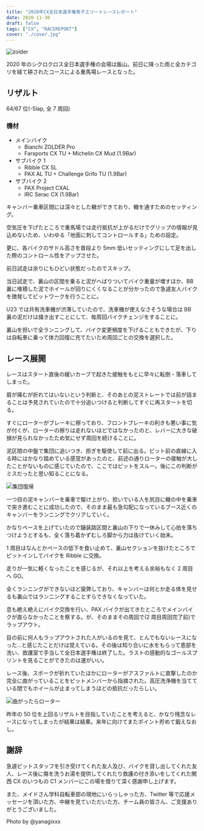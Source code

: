 ```yaml
---
title: "2020年CX全日本選手権男子エリートレースレポート"
date: 2020-11-30
draft: false
tags: ["CX", "RACEREPORT"]
cover: "./cover.jpg"
---
```


![zolder](./zolder.jpg)

2020 年のシクロクロス全日本選手権の会場は飯山。前日に降った雨と全カテゴリを経て耕されたコースによる重馬場レースとなった。

## リザルト

64/67 位(-5lap, 全 7 周回)

### 機材

- メインバイク
  - Bianchi ZOLDER Pro
  - Farsports CX TU + Michelin CX Mud (1.9Bar)
- サブバイク 1
  - Ribble CX SL
  - PAX AL TU + Challenge Grifo TU (1.9Bar)
- サブバイク 2
  - PAX Project CXAL
  - IRC Serac CX (1.9Bar)

キャンバー乗車区間には深々とした轍ができており、轍を通すためのセッティング。

空気圧を下げたところで重馬場では走行抵抗が上がるだけでグリップの情報が見込めないため、いわゆる「地面に刺してコントロールする」ための設定。

更に、各バイクのサドル高さを普段より 5mm 低いセッティングにして足を出した際のコントロール性をアップさせた。

前日試走は余りにもひどい状態だったのでスキップ。

当日試走で、裏山の区間を乗ると泥がへばりついてバイク重量が増すほか、BB 裏に堆積した泥でホイールが回りにくくなることが分かったので急遽友人バイクを徴発してピットワークを行うことに。

U23 では共有洗車機が渋滞していたので、洗車機が使えなさそうな場合は BB 裏の泥だけは掻き出すことにして、毎周回バイクチェンジをすることに。

裏山を担いで全ランニングして、バイク変更頻度を下げることもできたが、下りは自転車に乗って体力回復に充てたいため周回ごとの交換を選択した。

## レース展開

レースはスタート直後の緩いカーブで起きた接触をもとに早々に転倒・落車してしまった。

肩が痛むが折れてはいないという判断と、そのあとの泥ストレートでは前が詰まることは予見されていたので十分追いつけると判断してすぐに再スタートを切る。

すぐにローターがブレーキに擦っており、フロントブレーキの利きも悪い事に気が付くが、ローターの擦りは走れないほどではなかったのと、レバーに大きな破損が見られなかったため気にせず周回を続けることに。

泥区間の中盤で集団に追いつき、担ぎを駆使して前に出る。ピット前の直線に入る時にはかなり踏めている感覚があったのと、前述の通りローターの接触が大したことがないものに感じていたので、ここではピットをスルー。後にこの判断がミスだったと思い知ることになる。

![集団復帰](./zolder.jpg)

一つ目の泥キャンバーを乗車で駆け上がり、担いでいる人を尻目に轍の中を乗車で突き進むことに成功したので、そのまま最も急勾配になっているブース近くのキャンバーをランニングでクリアしていく。

かなりペースを上げていたので舗装路区間と裏山の下りで一休みして心拍を落ちつけようとするも、全く落ち着かずむしろ脚から力は抜けていく始末。

1 周目はなんとかペースの低下を食い止めて、裏山セクションを抜けたところでピットインしてバイクを Ribble に交換。

走りが一気に軽くなったことを感じるが、それ以上を考える余裕もなく 2 周目へ GO。

全くランニングができないほど疲弊しており、キャンバーは何とか走る体を見せるも裏山ではランニングすることすらできなくなっていた。

息も絶え絶えにバイク交換を行い、PAX バイクが出てきたところでメインバイクが直らなかったことを察する。が、そのままその周回で(2 周目周回完了前)でラップアウト。

目の前に何人もラップアウトされた人がいるのを見て、とんでもないレースになった…と感じたことだけは覚えている。その後は知り合いに水をもらって患部を洗い、救護室で手当して全日本選手権は終了した。ラストの感動的なゴールスプリントを見ることができたのは運がいい。

レース後、スポークが折れていたほかにローターがアスファルトに直撃したのか完全に曲がっていることをピットメンバーから指摘された。高圧洗浄機を当てている間でもホイールが止まってしまうほどの抵抗だったらしい。

![曲がったらローター](./rotor.jpg)

昨年の 50 位を上回るリザルトを目指していたことを考えると、かなり残念なレースになってしまったが結果は結果。来年に向けてまたポイント貯めて鍛えなおし。

## 謝辞

急遽ピットスタッフを引き受けてくれた友人及び、バイクを貸し出してくれた友人、レース後に傷を洗うお湯を提供してくれたり救護の付き添いをしてくれた関西 CX のいつもの C1 メンバーにこの場を借りて深く感謝申し上げます。

また、メイドさん学科自転車部の現地にいらっしゃった方、Twitter 等で応援メッセージを頂いた方、中継を見ていただいた方、チーム員の皆さん、ご支援ありがとうございました。

Photo by @yanagixxx

